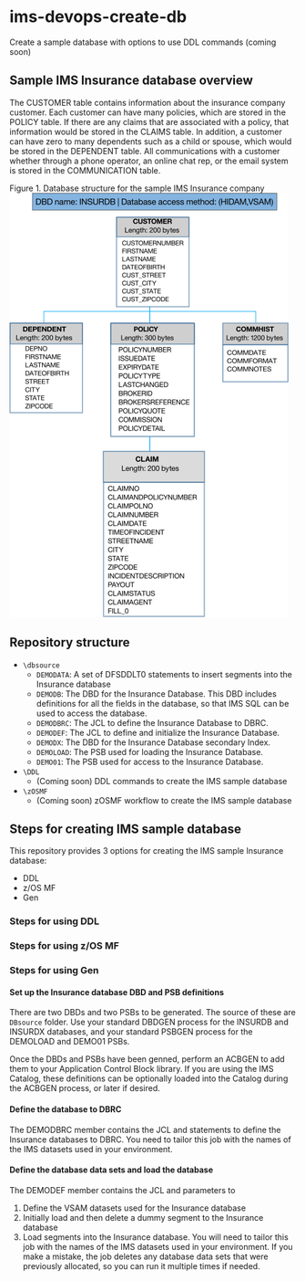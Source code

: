 # ims-devops-create-db
Create a sample database with options to use DDL commands (coming soon)



## Sample IMS Insurance database overview

The CUSTOMER table contains information about the insurance company customer. Each customer can have many policies, which are stored in the POLICY table. If there are any claims that are associated with a policy, that information would be stored in the CLAIMS table. In addition, a customer can have zero to many dependents such as a child or spouse, which would be stored in the DEPENDENT table. All communications with a customer whether through a phone operator, an online chat rep, or the email system is stored in the COMMUNICATION table.

Figure 1. Database structure for the sample IMS Insurance company
![dbschema](./media/dbschema.png)


## Repository structure

* `\dbsource`
  * `DEMODATA`: A set of DFSDDLT0 statements to insert segments into the Insurance database
  * `DEMODB`: The DBD for the Insurance Database. This DBD includes definitions for all the fields in the database, so that IMS SQL can be used to access the database.
  * `DEMODBRC`: The JCL to define the Insurance Database to DBRC. 
  * `DEMODEF`: The JCL to define and initialize the Insurance Database.
  * `DEMODX`: The DBD for the Insurance Database secondary Index.
  * `DEMOLOAD`: The PSB used for loading the Insurance Database.
  * `DEMO01`: The PSB used for access to the Insurance Database.
* `\DDL` 
  * (Coming soon) DDL commands to create the IMS sample database 
* `\zOSMF`
  * (Coming soon) zOSMF workflow to create the IMS sample database

## Steps for creating IMS sample database

This repository provides 3 options for creating the IMS sample Insurance database:
* DDL
* z/OS MF
* Gen

### Steps for using DDL 

### Steps for using z/OS MF

### Steps for using Gen

#### Set up the Insurance database DBD and PSB definitions
There are two DBDs and two PSBs to be generated. The source of these are `DBsource` folder. Use your standard DBDGEN process for the INSURDB and INSURDX databases, and your standard PSBGEN process for the DEMOLOAD and DEMO01 PSBs.

Once the DBDs and PSBs have been genned, perform an ACBGEN to add them to your Application Control Block library. If you are using the IMS Catalog, these definitions can be optionally loaded into the Catalog during the ACBGEN process, or later if desired.

#### Define the database to DBRC
The DEMODBRC member contains the JCL and statements to define the Insurance databases to DBRC. You need to tailor this job with the names of the IMS datasets used in your environment.

#### Define the database data sets and load the database
The DEMODEF member contains the JCL and parameters to
1. Define the VSAM datasets used for the Insurance database
2. Initially load and then delete a dummy segment to the Insurance database 
3. Load segments into the Insurance database.
You will need to tailor this job with the names of the IMS datasets used in your environment. If you make a mistake, the job deletes any database data sets that were previously allocated, so you can run it multiple times if needed.

